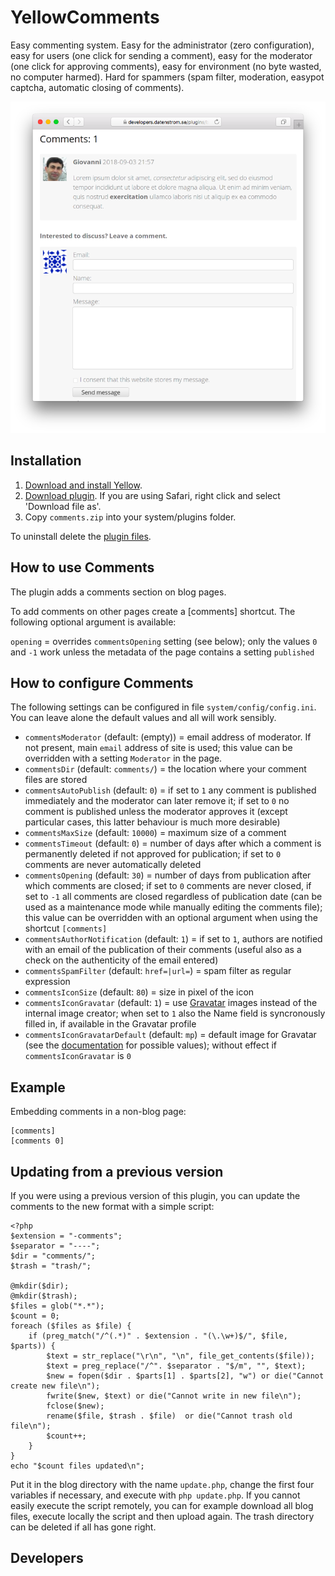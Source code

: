 # YellowComments

Easy commenting system. Easy for the administrator (zero configuration), easy for users (one click for sending a comment), easy for the moderator (one click for approving comments), easy for environment (no byte wasted, no computer harmed). Hard for spammers (spam filter, moderation, easypot captcha, automatic closing of comments).

<p align="center"><img src="comments-screenshot.png?raw=true" alt="Screenshot"></p>

## Installation

1. [Download and install Yellow](https://github.com/datenstrom/yellow/).
2. [Download plugin](https://github.com/nasendackel/yellow-comments/archive/master.zip). If you are using Safari, right click and select 'Download file as'.
3. Copy `comments.zip` into your system/plugins folder.

To uninstall delete the [plugin files](update.ini).

## How to use Comments

The plugin adds a comments section on blog pages.

To add comments on other pages create a [comments] shortcut. The following optional argument is available:

`opening` = overrides `commentsOpening` setting (see below); only the values `0` and `-1` work unless the metadata of the page contains a setting `published`

## How to configure Comments

The following settings can be configured in file `system/config/config.ini`. You can leave alone the default values and all will work sensibly.

* `commentsModerator` (default: (empty)) = email address of moderator. If not present, main `email` address of site is used; this value can be overridden with a setting `Moderator` in the page.
* `commentsDir` (default:  `comments/`) = the location where your comment files are stored
* `commentsAutoPublish` (default:  `0`) = if set to `1` any comment is published immediately and the moderator can later remove it; if set to `0` no comment is published unless the moderator approves it (except particular cases, this latter behaviour is much more desirable)
* `commentsMaxSize` (default:  `10000`) = maximum size of a comment
* `commentsTimeout` (default:  `0`) = number of days after which a comment is permanently deleted if not approved for publication; if set to `0` comments are never automatically deleted
* `commentsOpening` (default:  `30`) = number of days from publication after which comments are closed; if set to `0` comments are never closed, if set to `-1` all comments are closed regardless of publication date (can be used as a maintenance mode while manually editing the comments file); this value can be overridden with an optional argument when using the shortcut `[comments]`
* `commentsAuthorNotification` (default:  `1`) = if set to `1`, authors are notified with an email of the publication of their comments (useful also as a check on the authenticity of the email entered)
* `commentsSpamFilter` (default:  `href=|url=`) = spam filter as regular expression
* `commentsIconSize` (default:  `80`) = size in pixel of the icon
* `commentsIconGravatar` (default:  `1`) = use [Gravatar](https://en.gravatar.com/) images instead of the internal image creator; when set to `1` also the Name field is syncronously filled in, if available in the Gravatar profile
* `commentsIconGravatarDefault` (default:  `mp`) = default image for Gravatar (see the [documentation](https://en.gravatar.com/site/implement/images/) for possible values); without effect if `commentsIconGravatar` is `0`

## Example

Embedding comments in a non-blog page:

```
[comments]
[comments 0]
```

## Updating from a previous version

If you were using a previous version of this plugin, you can update the comments to the new format with a simple script:

```
<?php
$extension = "-comments";
$separator = "----";
$dir = "comments/";
$trash = "trash/";

@mkdir($dir);
@mkdir($trash);
$files = glob("*.*");
$count = 0;
foreach ($files as $file) {
	if (preg_match("/^(.*)" . $extension . "(\.\w+)$/", $file, $parts)) {
		$text = str_replace("\r\n", "\n", file_get_contents($file));
		$text = preg_replace("/^". $separator . "$/m", "", $text);
		$new = fopen($dir . $parts[1] . $parts[2], "w") or die("Cannot create new file\n");
		fwrite($new, $text) or die("Cannot write in new file\n");
		fclose($new);
		rename($file, $trash . $file)  or die("Cannot trash old file\n");
		$count++;
	}
}
echo "$count files updated\n";
```

Put it in the blog directory with the name `update.php`, change the first four variables if necessary, and execute with `php update.php`. If you cannot easily execute the script remotely, you can for example download all blog files, execute locally the script and then upload again. The trash directory can be deleted if all has gone right.

## Developers

